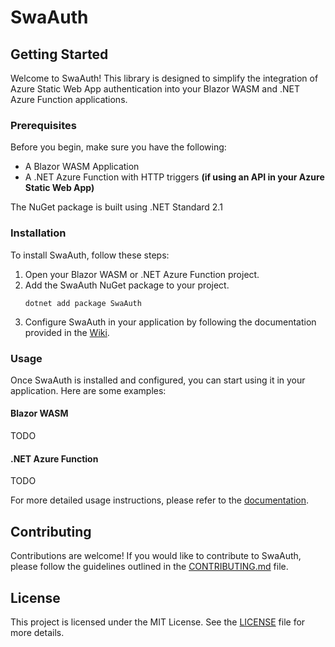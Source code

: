 # SwaAuth

## Getting Started

Welcome to SwaAuth! This library is designed to simplify the integration of Azure Static Web App authentication into your Blazor WASM and .NET Azure Function applications.

### Prerequisites

Before you begin, make sure you have the following:

- A Blazor WASM Application
- A .NET Azure Function with HTTP triggers **(if using an API in your Azure Static Web App)**

The NuGet package is built using .NET Standard 2.1

### Installation

To install SwaAuth, follow these steps:

1. Open your Blazor WASM or .NET Azure Function project.
2. Add the SwaAuth NuGet package to your project.
    ```
    dotnet add package SwaAuth
    ```
3. Configure SwaAuth in your application by following the documentation provided in the [Wiki](https://github.com/StacyClouds/SwaAuth/wiki).

### Usage

Once SwaAuth is installed and configured, you can start using it in your application. Here are some examples:

#### Blazor WASM

TODO

#### .NET Azure Function

TODO

For more detailed usage instructions, please refer to the [documentation](https://github.com/StacyClouds/SwaAuth/wiki).

## Contributing

Contributions are welcome! If you would like to contribute to SwaAuth, please follow the guidelines outlined in the [CONTRIBUTING.md](https://github.com/StacyClouds/SwaAuth/blob/main/CONTRIBUTING.md) file.

## License

This project is licensed under the MIT License. See the [LICENSE](https://github.com/StacyClouds/SwaAuth/main/LICENSE) file for more details.
